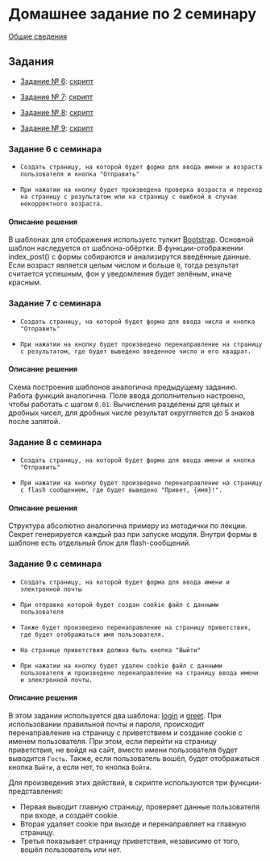 # Домашнее задание по 2 семинару

[Общие сведения](../)

## Задания

- [Задание № 6](#задание-6-с-семинара): [скрипт](./task_6.py)

- [Задание № 7](#задание-7-с-семинара): [скрипт](./task_7.py)

- [Задание № 8](#задание-8-с-семинара): [скрипт](./task_8.py)

- [Задание № 9](#задание-9-с-семинара): [скрипт](./task_9.py)

### Задание 6 с семинара

- `Создать страницу, на которой будет форма для ввода имени
и возраста пользователя и кнопка "Отправить"`

- `При нажатии на кнопку будет произведена проверка
возраста и переход на страницу с результатом или на
страницу с ошибкой в случае некорректного возраста.`

#### Описание решения

В шаблонах для отображения используетс тулкит [Bootstrap](https://getbootstrap.com).
Основной шаблон наследуется от шаблона-обёртки.
В функции-отображении index_post() с формы собираются и анализирутся введённые данные. Если возраст является целым числом и больше `0`,
тогда результат считается успешным, фон у уведомления будет зелёным, иначе красным.

### Задание 7 с семинара

- `Создать страницу, на которой будет форма для ввода числа
и кнопка "Отправить"`

- `При нажатии на кнопку будет произведено
перенаправление на страницу с результатом, где будет
выведено введенное число и его квадрат.`

#### Описание решения

Схема построения шаблонов аналогична предыдущему заданию.
Работа функций аналогична.
Поле ввода дополнительно настроено, чтобы работать с шагом `0.01`.
Вычисления разделены для целых и дробных чисел, для дробных числе результат округляется до 5 знаков после запятой.

### Задание 8 с семинара

- `Создать страницу, на которой будет форма для ввода имени
и кнопка "Отправить"`

- `При нажатии на кнопку будет произведено
перенаправление на страницу с flash сообщением, где будет
выведено "Привет, {имя}!".`

#### Описание решения

Структура абсолютно аналогична примеру из методички по лекции.
Секрет генерируется каждый раз при запуске модуля.
Внутри формы в шаблоне есть отдельный блок для flash-сообщений.

### Задание 9 с семинара

- `Создать страницу, на которой будет форма для ввода имени
и электронной почты`

- `При отправке которой будет создан cookie файл с данными
пользователя`

- `Также будет произведено перенаправление на страницу
приветствия, где будет отображаться имя пользователя.`

- `На странице приветствия должна быть кнопка "Выйти"`

- `При нажатии на кнопку будет удален cookie файл с данными
пользователя и произведено перенаправление на страницу
ввода имени и электронной почты.`

#### Описание решения

В этом задании используется два шаблона: [login](./templates/forms/login.html) и [greet](./templates/greet.html). 
При использовании правильной почты и пароля, 
происходит перенаправление на страницу с приветствием и создание cookie с именем пользователя. 
При этом, если перейти на страницу приветствия, не войдя на сайт, 
вместо имени пользователя будет выводится `Гость`. 
Также, если пользователь вошёл, будет отображаться кнопка `Выйти`, а если нет, то кнопка `Войти`.

Для произведения этих действий, в скрипте используются три функции-представления:

- Первая выводит главную страницу, проверяет данные пользователя при входе, и создаёт cookie.
- Вторая удаляет cookie при выходе и перенаправляет на главную страницу.
- Третья показывает страницу приветствия, независимо от того, вошёл пользователь или нет.